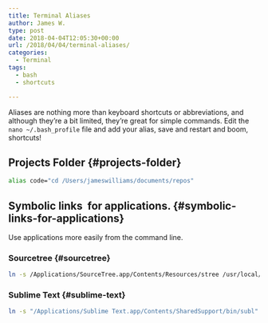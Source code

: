 ```yaml
---
title: Terminal Aliases
author: James W.
type: post
date: 2018-04-04T12:05:30+00:00
url: /2018/04/04/terminal-aliases/
categories:
  - Terminal
tags:
  - bash
  - shortcuts

---
```

Aliases are nothing more than keyboard shortcuts or abbreviations, and although they’re a bit limited, they’re great for simple commands. Edit the `nano ~/.bash_profile` file and add your alias, save and restart and boom, shortcuts!<!--more-->

## Projects Folder {#projects-folder}
```bash
alias code="cd /Users/jameswilliams/documents/repos"
```
## Symbolic links  for applications. {#symbolic-links-for-applications}

Use applications more easily from the command line.

### Sourcetree {#sourcetree}
```bash
ln -s /Applications/SourceTree.app/Contents/Resources/stree /usr/local/bin/
```
### Sublime Text {#sublime-text}
```bash
ln -s "/Applications/Sublime Text.app/Contents/SharedSupport/bin/subl" /usr/local/bin/subl
```
